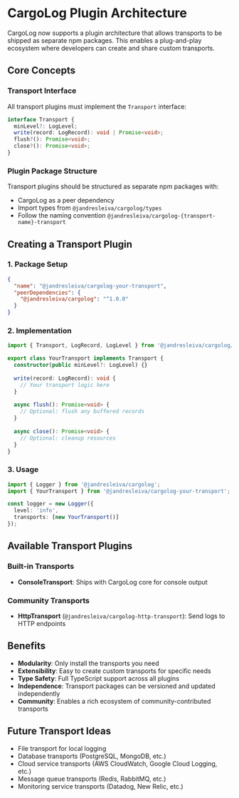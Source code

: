 # CargoLog Plugin Architecture

CargoLog now supports a plugin architecture that allows transports to be shipped as separate npm packages. This enables a plug-and-play ecosystem where developers can create and share custom transports.

## Core Concepts

### Transport Interface
All transport plugins must implement the `Transport` interface:

```typescript
interface Transport {
  minLevel?: LogLevel;
  write(record: LogRecord): void | Promise<void>;
  flush?(): Promise<void>;
  close?(): Promise<void>;
}
```

### Plugin Package Structure
Transport plugins should be structured as separate npm packages with:
- CargoLog as a peer dependency
- Import types from `@jandresleiva/cargolog/types`
- Follow the naming convention `@jandresleiva/cargolog-{transport-name}-transport`

## Creating a Transport Plugin

### 1. Package Setup
```json
{
  "name": "@jandresleiva/cargolog-your-transport",
  "peerDependencies": {
    "@jandresleiva/cargolog": "^1.0.0"
  }
}
```

### 2. Implementation
```typescript
import { Transport, LogRecord, LogLevel } from '@jandresleiva/cargolog/types';

export class YourTransport implements Transport {
  constructor(public minLevel?: LogLevel) {}
  
  write(record: LogRecord): void {
    // Your transport logic here
  }
  
  async flush(): Promise<void> {
    // Optional: flush any buffered records
  }
  
  async close(): Promise<void> {
    // Optional: cleanup resources
  }
}
```

### 3. Usage
```typescript
import { Logger } from '@jandresleiva/cargolog';
import { YourTransport } from '@jandresleiva/cargolog-your-transport';

const logger = new Logger({
  level: 'info',
  transports: [new YourTransport()]
});
```

## Available Transport Plugins

### Built-in Transports
- **ConsoleTransport**: Ships with CargoLog core for console output

### Community Transports
- **HttpTransport** (`@jandresleiva/cargolog-http-transport`): Send logs to HTTP endpoints

## Benefits

- **Modularity**: Only install the transports you need
- **Extensibility**: Easy to create custom transports for specific needs
- **Type Safety**: Full TypeScript support across all plugins
- **Independence**: Transport packages can be versioned and updated independently
- **Community**: Enables a rich ecosystem of community-contributed transports

## Future Transport Ideas

- File transport for local logging
- Database transports (PostgreSQL, MongoDB, etc.)
- Cloud service transports (AWS CloudWatch, Google Cloud Logging, etc.)
- Message queue transports (Redis, RabbitMQ, etc.)
- Monitoring service transports (Datadog, New Relic, etc.)
